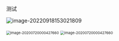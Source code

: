 测试

![image-20220918153021809](https://gitee.com/it-wont-work/typora-cloud-map-library/raw/master/img/image-20220918153021809.png)

<img src="https://lian-zp.oss-cn-shenzhen.aliyuncs.com/pic GO/20200720000427.png" alt="image-20200720000427660" style="zoom: 67%;" />

<img src="https://gitee.com/it-wont-work/typora-cloud-map-library/raw/master/img/image-20220918153021809.png" alt="image-20200720000427660" style="zoom: 67%;" />